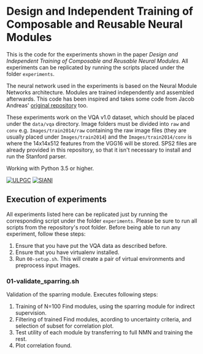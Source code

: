 # Design and Independent Training of Composable and Reusable Neural Modules

This is the code for the experiments shown in the paper _Design and Independent Training of Composable and Reusable Neural Modules_. All experiments can be replicated by running the scripts placed under the folder `experiments`.

The neural network used in the experiments is based on the Neural Module Networks architecture. Modules are trained independently and assembled afterwards. This code has been inspired and takes some code from Jacob Andreas' [original repository](https://github.com/jacobandreas/nmn2) too.

These experiments work on the VQA v1.0 dataset, which should be placed under the `data/vqa` directory. Image folders must be divided into `raw` and `conv` e.g. `Images/train2014/raw` containing the raw image files (they are usually placed under `Images/train2014`) and the `Images/train2014/conv` is where the 14x14x512 features from the VGG16 will be stored. SPS2 files are already provided in this repository, so that it isn't necessary to install and run the Stanford parser.

Working with Python 3.5 or higher.

[![ULPGC](https://www.siani.es/files/multimedia/imagenes/web/logo_ulpgc.png "ULPGC")](https://www.ulpgc.es/)          [![SIANI](https://www.siani.es/files/multimedia/imagenes/web/logo_header.png "SIANI")](https://www.siani.es/)
 
## Execution of experiments

All experiments listed here can be replicated just by running the corresponding script under the folder `experiments`. Please be sure to run all scripts from the repository's root folder. Before being able to run any experiment, follow these steps:

1. Ensure that you have put the VQA data as described before.
2. Ensure that you have virtualenv installed.
3. Run `00-setup.sh`. This will create a pair of virtual environments and preprocess input images.

### 01-validate_sparring.sh

Validation of the sparring module. Executes following steps:

1. Training of N=100 Find modules, using the sparring module for indirect supervision.
2. Filtering of trained Find modules, acording to uncertainty criteria, and selection of subset for correlation plot.
3. Test utility of each module by transferring to full NMN and training the rest.
4. Plot correlation found.


